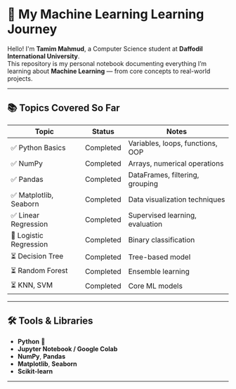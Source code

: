 # 🧠 My Machine Learning Learning Journey

Hello! I'm **Tamim Mahmud**, a Computer Science student at **Daffodil International University**.  
This repository is my personal notebook documenting everything I’m learning about **Machine Learning** — from core concepts to real-world projects.

---

## 📚 Topics Covered So Far

| Topic                   | Status         | Notes                             |
|------------------------|----------------|-----------------------------------|
| ✅ Python Basics        | Completed      | Variables, loops, functions, OOP  |
| ✅ NumPy                | Completed      | Arrays, numerical operations      |
| ✅ Pandas               | Completed      | DataFrames, filtering, grouping   |
| ✅ Matplotlib, Seaborn  | Completed      | Data visualization techniques     |
| ✅ Linear Regression    | Completed      | Supervised learning, evaluation   |
| 🔄 Logistic Regression  | Completed      | Binary classification             |
| ⏳ Decision Tree        | Completed      | Tree-based model                  |
| ⏳ Random Forest        | Completed      | Ensemble learning                 |
| ⏳ KNN, SVM             | Completed      | Core ML models                    |

---

## 🛠 Tools & Libraries

- **Python** 🐍  
- **Jupyter Notebook / Google Colab**  
- **NumPy**, **Pandas**  
- **Matplotlib**, **Seaborn**  
- **Scikit-learn**  

---
